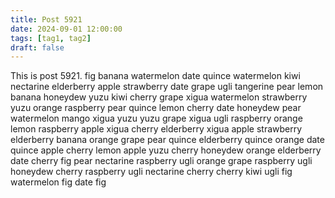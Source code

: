 ```yaml
---
title: Post 5921
date: 2024-09-01 12:00:00
tags: [tag1, tag2]
draft: false
---
```

This is post 5921.
fig
banana
watermelon
date
quince
watermelon
kiwi
nectarine
elderberry
apple
strawberry
date
grape
ugli
tangerine
pear
lemon
banana
honeydew
yuzu
kiwi
cherry
grape
xigua
watermelon
strawberry
yuzu
orange
raspberry
pear
quince
lemon
cherry
date
honeydew
pear
watermelon
mango
xigua
yuzu
yuzu
grape
xigua
ugli
raspberry
orange
lemon
raspberry
apple
xigua
cherry
elderberry
xigua
apple
strawberry
elderberry
banana
orange
grape
pear
quince
elderberry
quince
orange
date
quince
apple
cherry
lemon
apple
yuzu
cherry
honeydew
orange
elderberry
date
cherry
fig
pear
nectarine
raspberry
ugli
orange
grape
raspberry
ugli
honeydew
cherry
raspberry
ugli
nectarine
cherry
cherry
kiwi
ugli
fig
watermelon
fig
date
fig
